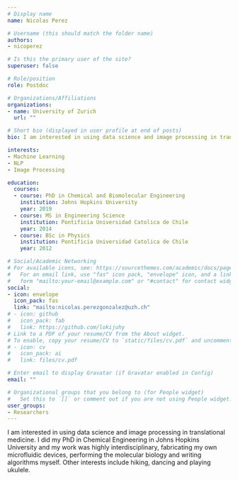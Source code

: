 ```yaml
---
# Display name
name: Nicolas Perez

# Username (this should match the folder name)
authors:
- nicoperez

# Is this the primary user of the site?
superuser: false

# Role/position
role: Postdoc

# Organizations/Affiliations
organizations:
- name: University of Zurich
  url: ""

# Short bio (displayed in user profile at end of posts)
bio: I am interested in using data science and image processing in translational medicine.

interests:
- Machine Learning
- NLP
- Image Processing

education:
  courses:
  - course: PhD in Chemical and Biomolecular Engineering
    institution: Johns Hopkins University
    year: 2019
  - course: MS in Engineering Science
    institution: Pontificia Universidad Catolica de Chile
    year: 2014
  - course: BSc in Physics
    institution: Pontificia Universidad Catolica de Chile
    year: 2012

# Social/Academic Networking
# For available icons, see: https://sourcethemes.com/academic/docs/page-builder/#icons
#   For an email link, use "fas" icon pack, "envelope" icon, and a link in the
#   form "mailto:your-email@example.com" or "#contact" for contact widget.
social:
- icon: envelope
  icon_pack: fas
  link: "mailto:nicolas.perezgonzalez@uzh.ch"
# - icon: github
#   icon_pack: fab
#   link: https://github.com/lokijuhy
# Link to a PDF of your resume/CV from the About widget.
# To enable, copy your resume/CV to `static/files/cv.pdf` and uncomment the lines below.
# - icon: cv
#   icon_pack: ai
#   link: files/cv.pdf

# Enter email to display Gravatar (if Gravatar enabled in Config)
email: ""

# Organizational groups that you belong to (for People widget)
#   Set this to `[]` or comment out if you are not using People widget.
user_groups:
- Researchers
---
```


I am interested in using data science and image processing in translational medicine. I did my PhD in Chemical Engineering in Johns Hopkins University and my work was highly interdisciplinary, fabricating my own microfluidic devices, performing the molecular biology and writing algorithms myself. Other interests include hiking, dancing and playing ukulele.
